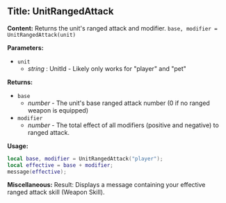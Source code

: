 ## Title: UnitRangedAttack

**Content:**
Returns the unit's ranged attack and modifier.
`base, modifier = UnitRangedAttack(unit)`

**Parameters:**
- `unit`
  - *string* : UnitId - Likely only works for "player" and "pet"

**Returns:**
- `base`
  - *number* - The unit's base ranged attack number (0 if no ranged weapon is equipped)
- `modifier`
  - *number* - The total effect of all modifiers (positive and negative) to ranged attack.

**Usage:**
```lua
local base, modifier = UnitRangedAttack("player");
local effective = base + modifier;
message(effective);
```

**Miscellaneous:**
Result:
Displays a message containing your effective ranged attack skill (Weapon Skill).
